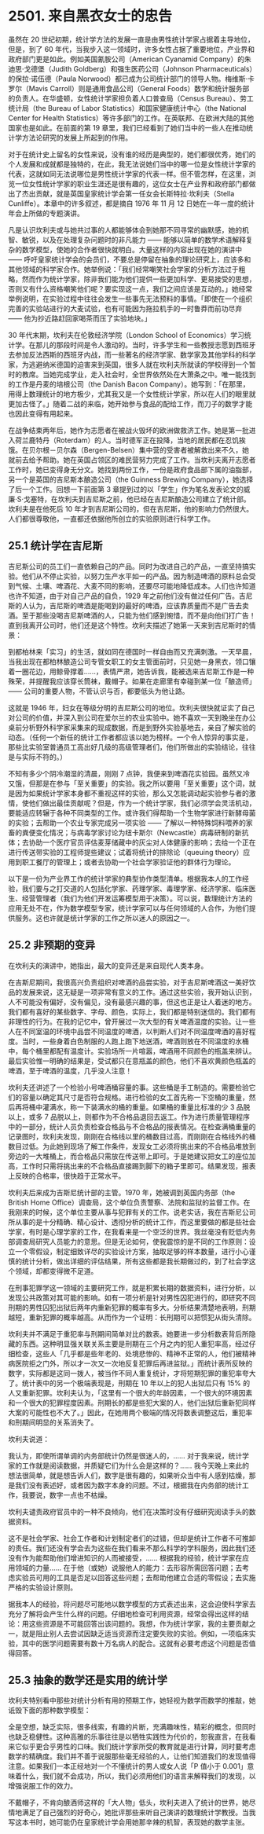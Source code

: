 # 2501. 来自黑衣女士的忠告

虽然在 20 世纪初期，统计学方法的发展一直是由男性统计学家占据着主导地位，但是，到了 60 年代，当我步入这一领域时，许多女性占据了重要地位，产业界和政府部门更是如此。例如美国氰胺公司（American Cyanamid Company）的朱迪思·戈德堡（Judith Goldberg）和强生医药公司（Johnson Pharmaceuticals）的保拉·诺伍德（Paula Norwood）都已成为公司统计部门的领导人物。梅维斯·卡罗尔（Mavis Carroll）则是通用食品公司（General Foods）数学和统计服务部的负责人。在华盛顿，女性统计学家担负着人口普查局（Census Bureau）、劳工统计局（the Bureau of Labor Statistics）和国家健康统计中心（the National Center for Health Statistics）等许多部门的工作。在英联邦、在欧洲大陆的其他国家也是如此。在前面的第 19 章里，我们已经看到了她们当中的一些人在推动统计学方法论研究的发展上所起到的作用。

对于在统计史上留名的女性来说，没有谁的经历是典型的，她们都很优秀，她们的个人发展和成就都是独特的，在此，我无法说她们当中的哪一位是女性统计学家的代表，这就如同无法说哪位是男性统计学家的代表一样。但不管怎样，在这里，浏览一位女性统计学家的职业生涯还是很有趣的，这位女士在产业界和政府部门都做出了杰出贡献，就是英国皇家统计学会第一任女会长斯特拉·坎利夫（Stella Cunliffe）。本章中的许多叙述，都是摘自 1976 年 11 月 12 日她在一年一度的统计年会上所做的专题演讲。

凡是认识坎利夫或与她共过事的人都能够体会到她那不同寻常的幽默感，她的机智、敏锐，以及在处理复杂问题时的非凡能力 —— 能够以简单的数学术语解释复杂的数学模型，使她的合作者很快就明白。大量这样的内容出现在她的演讲中 —— 呼吁皇家统计学会的会员们，不要总是停留在抽象的理论研究上，应该多和其他领域的科学家合作。她举例说：「我们经常嘲笑社会学家的分析方法过于粗略，然而作为统计学家，除非我们能为他们提供一些更加科学、更易接受的思想，否则又有什么资格嘲笑他们呢？要实现这一点，我们之间应该是互动的。」她经常举例说明，在实验过程中往往会发生一些事先无法预料的事情。「即使在一个组织完善的实验站进行的大麦试验，也有可能因为拖拉机手的一时鲁莽而前功尽弃 —— 他为抄近路赶回家喝茶而压了实验地块。」

30 年代末期，坎利夫在伦敦经济学院（London School of Economics）学习统计学。在那儿的那段时间是令人激动的。当时，许多学生和一些教授志愿到西班牙去参加反法西斯的西班牙内战，而一些著名的经济学家、数学家及其他学科的科学家，为逃避纳米德国的迫害来到英国，很多人就在坎利夫所就读的学校得到一个暂时的教席。当她完成学业，走入社会时，全世界依然处在大萧条之中。唯一能找到的工作是丹麦的培根公司（the Danish Bacon Company）。她写到：「在那里，用得上数理统计的地方极少，尤其我又是一个女性统计学家，所以在人们的眼里就更加古怪了。」随着二战的来临，她开始参与食品的配给工作，而刀子的数学才能也因此变得有用起来。

在战争结束两年后，她作为志愿者在被战火毁坏的欧洲做救济工作。她是第一批进入荷兰鹿特丹（Roterdam）的人。当时德军正在投降，当地的居民都在忍饥挨饿。在贝尔根－贝尔森（Bergen-Belsen）集中营的受害者被解救出来不久，她就前去给予帮助。她在英国占领区的难民营努力完成了工作。当坎利夫离开志愿者工作时，她已变得身无分文。她找到两份工作，一份是政府食品部下属的油脂部，另一个是英国的吉尼斯本酿造公司（the Guinness Brewing Company），她选择了后一个工作。回想一下前面第 3 章提到过的以「学生」作为笔名发表论文的威廉·S·戈塞特，在坎利夫到吉尼斯之前，他已经在吉尼斯酿造公司建立了统计部。坎利夫是在他死后 10 年才到吉尼斯公司的，但在吉尼斯，他的影响力仍然很大。人们都很尊敬他，一直都还依据他所创立的实验原则进行科学工作。

## 25.1 统计学在吉尼斯

吉尼斯公司的员工们一直依赖自己的产品。同时为改进自己的产品，一直坚持搞实验。他们从不停止实验，以努力生产水平如一的产品。因为制造啤酒的原料总会受到气候、土壤、啤酒花、大麦不同的影响，还要尽可能地降低成本。人们也许知道也许不知道，由于对自己产品的自负，1929 年之前他们没有做过任何广告。吉尼斯的人认为，吉尼斯的啤酒是能喝到的最好的啤酒，应该靠质量而不是广告去卖酒。至于那些没喝吉尼斯啤酒的人，只能为他们感到惋惜，而不是向他们打广告！直到我离开公司时，他们还是这个特性。坎利夫描述了她第一天来到吉尼斯时的情景：

到都柏林来「实习」的生活，就如同在德国时一样自由而又充满刺激。一天早晨，当我出现在都柏林酿造公司专管女职工的女主管面前时，只见她一身黑衣，领口镶着一圈花边，用鲸骨撑着……，表情严肃，她告诉我，能被选来吉尼斯工作是一种殊荣，并提醒我应该穿长筒袜，戴帽子。如果在走廊里有幸碰到某一位「酿造师」—— 公司的重要人物，不管认识与否，都要低头为他让路。

这就是 1946 年，妇女在等级分明的吉尼斯公司的地位。坎利夫很快就证实了自己对公司的价值，并深入到公司在爱尔兰的农业实验中。她不喜欢一天到晚坐在办公桌前分析野外科学家采集来的现成数据，而是到野外实验基地去，亲自了解实验的动态。（任何一个新任的统计工作者都应该以她为榜样。一个令人惊异的事实是，那些比实验室普通员工高出好几级的高级管理者们，他们所做出的实验结论，往往是与实际不符的。）

不知有多少个阴冷潮湿的清晨，刚刚 7 点钟，我便来到啤酒花实验园。虽然又冷又饿，但那是在参与「至关重要」的实验。我之所以要用「至关重要」这个词，就是因为如果统计学家本身都不重视这样的实验，那么又怎能调动起实验参与者的激情，使他们做出最佳贡献呢？但是，作为一个统计学家，我们必须学会灵活机动，要能适应转辗于各种不同类型的工作。或许我们得帮助一个生物学家进行新酵母菌的实验；去帮助一个农业专家完成另一项实验 —— 了解以一种特殊饲料喂养的家畜的粪便变化情况；与病毒学家讨论为纽卡斯尔（Newcastle）病毒研制的新抗体；去协助一个医疗官员评估麦芽储藏中的灰尘对人体健康的影响；去给一个正在进行传送带实验的工程师提些建议；试着将统计的排除论（queuing theory）应用到职工餐厅的管理上；或者去协助一个社会学家验证他的群体行为理论。

以下是一份为产业界工作的统计学家的典型协作类型清单。根据我本人的工作经验，我们要与之打交道的人包括化学家、药理学家、毒理学家、经济学家、临床医生、经营管理者（我们为他们开发运筹模型用于决策）。可以说，数理统计方法的应用无处不在，作为数学模型专家，统计学家可以与任何领域的人合作，为他们提供服务。这也许就是统计学家的工作之所以迷人的原因之一。

## 25.2 非预期的变异

在坎利夫的演讲中，她指出，最大的变异还是来自现代人类本身。

在吉斯尼期间，我很高兴负责组织对啤酒的品尝实验，对于吉尼斯啤酒这一美好饮品的发展来说，这无疑是一项非常有意义的工作。通过这些实验，我开始认识到，人不可能没有偏好，没有偏见，没有最感兴趣的事，但这也正是让人着迷的地方。我们都有喜好的某些数字、字母、颜色，实际上，我们都是特别迷信的。我们都有非理性的行为。在我的记忆中，曾开展过一次大型的有关啤酒温度的实验。让一些人在不同室温的环境中品尝不同温度的啤酒，以判断人们对不同温度啤酒的喜好程度。当时，一些身着白色制服的人跑上跑下地送酒，啤酒则放在不同温度的水桶中，每个桶里都配有温度计。实验场所一片喧嚣，啤酒用不同颜色的瓶盖来辨认。最后实验惟一明确的结果是，受试都只在意瓶盖的颜色，他们不喜欢黄颜色瓶盖的啤酒，至于啤酒的温度，几乎没人注意！

坎利夫还讲述了一个检验小号啤酒桶容量的事。这些桶是手工制造的。需要检验它们的容量以确定其尺寸是否符合规格。进行检验的女工首先称一下空桶的重量，然后再将桶中灌满水，称一下装满水的桶的重量。如果桶的重量比标准的少 3 品脱以上，或多 7 品脱以上，则都作为不合格品退回去返工。作为进行质量管理程序中的一部分，统计人员负责检查合格品与不合格品的报表情况。在检查满桶重量的记录图时，坎利夫发现，刚刚在合格线以里的桶数目过高，而刚刚在合格线外的桶数目过低。为此她到现场了解工作条件，发现女工必须将挑出来的不合格品堆放到旁边的一大堆桶上，而合格品只需放在传送带上即可。于是她建议把女工的座位加高，工作时只需将挑出来的不合格品直接踢到脚下的箱子里即可。结果发现，报表上反映的合格率，很快趋于正常水平。

坎利夫后来成为吉斯尼统计部的主管。1970 年，她被调到英国内务部（the British Home Office）调查局，这个单位负责警察、法院和监狱的监督工作。在我刚来的时候，这个单位主要从事与犯罪有关的工作。说老实话，我在吉斯尼公司所从事的是十分精确、精心设计、透彻分析的统计工作，而这里要做的都是些社会学家，有时是心理学家的工作，在我看来是一个空泛的世界。我丝毫没有贬低内务部调查局研究人员能力的意思。但是无论如何，使我震惊的是不同的工作原则：设立一个零假设，制定细致详尽的实验设计方案，抽取足够的样本数量，进行小心谨慎的统计分析，做出详细的评估结果，所有这些都是我长期做过的，到了社会学这个领域，却都变得微不足道。

在刑事犯罪学这一领域的主要研究工作，就是积累长期的数据资料，进行分析，以发现公共政策对其可能的影响。如有一项分析是针对男性囚犯进行的，即研究不同刑期的男性囚犯出狱后两年内重新犯罪的概率有多大。分析结果清楚地表明，刑期越短，重新犯罪的概率越高。从而作为一个证明：长刑期可以把惯犯从街头清除。

坎利夫并不满足于重犯率与刑期间简单对比的数表。她要进一步分析数表背后所隐藏的东西。这种明显强关联关系主要是刑期在三个月之内的犯人重犯率高，经过仔细检查，这些人「几乎都是些年老的、处境悲惨的、精神不正常的人，他们被精神病医院拒之门外，所以才一次又一次地反复犯罪后再进监狱。」而统计表所反映的数字，实际都是这同一拨人，被当作不同人重复统计，才将短期犯罪的重犯率夸大了。统计表中的另一个极端表现是，刑期在 10 年以上的犯人出狱后只有 15% 的人又重新犯罪。坎利夫认为，「这里有一个很大的年龄因素，一个很大的环境因素和一个很大的犯罪程度因素。刑期长的都是些犯大案的人，他们出狱后重新犯同样大案的可能性也不大了。」因此，在她用两个极端的情况将数表调整这后，重犯率和刑期间明显的关系消失了。

坎利夫说道：

我认为，即使所谓单调的内务部统计仍然是很迷人的，…… 对于我来说，统计学家的工作就是阅读数据，并质疑它们为什么会是这样的？…… 我今天晚上来此的想法很简单，就是想告诉人们，数字是很有趣的，如果听众当中有人感到枯燥，那是我们没有表述好，或者因为数字本身的问题。不过，根据我在内务部的统计工作，我要说，数字一点也不枯燥。

坎利夫谴责政府官员中的一种不良倾向，他们在决策时没有仔细研究阅读手头的数据资料。

这不是社会学家、社会工作者和计划制定者们的过错，但却是统计工作者不可推卸的责任。我们还没有学会去为这些在我们看来不那么科学的学科服务，因此我们还没有作为能帮助他们增进知识的人而被接受，…… 根据我的经验，统计学家在应用领域的力量…… 在于他（或她）说服他人的能力：去形容所需回答问题；去考虑实验员可用的工具是否足以回答这些问题；去帮助他建立合适的零假设；去实施严格的实验设计原则。

据我本人的经验，将问题尽可能地以数学模型的方式表述出来，这会迫使科学家去充分了解将会产生什么样的问题。仔细地检查可利用资源，经常会得出这样的结论：用这些资源是不可能回答出该问题的。我想，作为统计学家，我的主要贡献之一，就是阻止别人去尝试因缺乏适当资源而注定要失败的实验。例如，一项临床实验，其中的医学问题需要有数十万名病人的配合。这就有必要考虑这个问题是否值得回答。

## 25.3 抽象的数学还是实用的统计学

坎利夫特别看中那些对统计分析有用的预期工作，她轻视为数学而数学的推敲，她诋毁下面的那种数学模型：

全是空想，缺乏实际，很多线索，有趣的片断，充满趣味性，精彩的概念，但同时也缺乏稳健性。这种高雅的乐事往往是以牺牲实践性为代价的，恕我直言，在我看来它似乎更合乎男性的口味。我们统计学家所受的教育就是进行计算，同时要考虑数学的精确度。我们并不善于说服那些毫无经验的人，让他们知道我们的发现值得注意。如果我们一本正经地对一个不懂统计的男人或女人说「P 值小于 0.001」意味着什么，我们就不会成功，所以，我们必须用他们的语言来解释我们的发现，以增强说服工作的效力。

不戴帽子，不肯向酿酒师这样的「大人物」低头，坎利夫进入了统计的世界，她尽情地满足了自己强烈的好奇心，她批评那些来听自己演讲的数理统计学教授。当我写这本书时，她可能仍在皇家统计学会用她那辛辣的机智，表现她的数学主张。